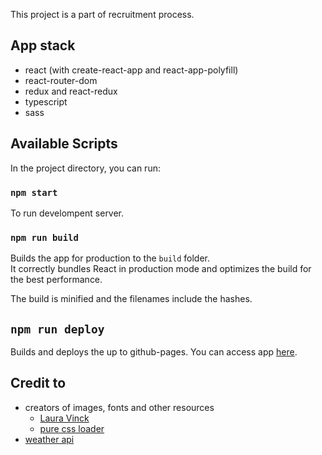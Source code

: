 This project is a part of recruitment process.

## App stack
* react (with create-react-app and react-app-polyfill)
* react-router-dom
* redux and react-redux
* typescript
* sass 

## Available Scripts

In the project directory, you can run:

### `npm start`

To run develompent server. 

### `npm run build`

Builds the app for production to the `build` folder.<br />
It correctly bundles React in production mode and optimizes the build for the best performance.

The build is minified and the filenames include the hashes.<br />

## `npm run deploy`

Builds and deploys the up to github-pages. You can access app [here](http://golebiowskipj.github.io/property-group-weather).

## Credit to
* creators of images, fonts and other resources
    * [Laura Vinck](https://unsplash.com/@lauravinck?utm_source=unsplash&utm_medium=referral&utm_content=creditCopyText)
    * [pure css loader](https://loading.io/css/)
* [weather api](https://weatherstack.com/documentation)




